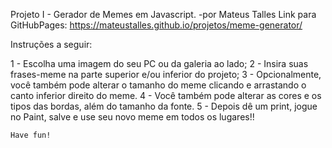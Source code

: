 Projeto I - Gerador de Memes em Javascript.
-por Mateus Talles
Link para GitHubPages: https://mateustalles.github.io/projetos/meme-generator/

Instruções a seguir:

  1 -  Escolha uma imagem do seu PC ou da galeria ao lado;
  2 -  Insira suas frases-meme na parte superior e/ou inferior do projeto;
  3 -  Opcionalmente, você também pode alterar o tamanho do meme clicando e arrastando o canto inferior direito do meme.
  4 -  Você também pode alterar as cores e os tipos das bordas, além do tamanho da fonte.
  5 -  Depois dê um print, jogue no Paint, salve e use seu novo meme em todos os lugares!!
 
    Have fun!
